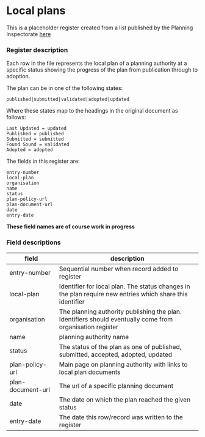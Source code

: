 # Local plans

This is a placeholder register created from a list published by the Planning Inspectorate
[here](https://assets.publishing.service.gov.uk/government/uploads/system/uploads/attachment_data/file/777040/LPA_Strategic_Plan_Progress_-_1_February_2019._GOV.UK.pdf)

### Register description

Each row in the file represents the local plan of a planning authority at a specific status showing the progress of the plan from publication through to adoption.

The plan can be in one of the following states:

    published|submitted|validated|adopted|updated

Where these states map to the headings in the original document as follows:

    Last Updated = updated
    Published = published
    Submitted = submitted
    Found Sound = validated
    Adopted = adopted


The fields in this register are:

    entry-number
    local-plan
    organisation
    name
    status
    plan-policy-url
    plan-document-url
    date
    entry-date

**These field names are of course work in progress**


### Field descriptions

| field       | description|
| ------------- |-------------|
| entry-number | Sequential number when record added to register |
| local-plan | Identifier for local plan. The status changes in the plan require new entries which share this identifier |
| organisation | The planning authority publishing the plan. Identifiers should eventually come from organisation register |
| name | planning authority name|
| status | The status of the plan as one of published, submitted, accepted, adopted, updated |
| plan-policy-url | Main page on planning authority with links to local plan documents |
| plan-document-url | The url of a specific planning document |
| date | The date on which the plan reached the given status |
| entry-date | The date this row/record was written to the register |

